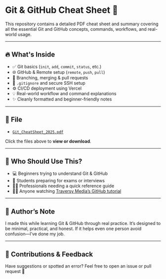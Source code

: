# Git & GitHub Cheat Sheet 📘

This repository contains a detailed PDF cheat sheet and summary covering all the essential Git and GitHub concepts, commands, workflows, and real-world usage.

---

## 🔥 What's Inside

- ✅ Git basics (`init`, `add`, `commit`, `status`, etc.)
- 🌐 GitHub & Remote setup (`remote`, `push`, `pull`)
- 🌱 Branching, merging & pull requests
- 🚫 `.gitignore` and secure SSH setup
- ⚙️ CI/CD deployment using Vercel
- 💡 Real-world workflow and command explanations
- ✨ Cleanly formatted and beginner-friendly notes

---

## 📂 File

- [`Git_CheatSheet_2025.pdf`](Git_CheatSheet_2025.pdf)

Click the files above to **view or download**.

---

## 🤝 Who Should Use This?

- 💻 Beginners trying to understand Git & GitHub
- 🧠 Students preparing for exams or interviews
- 🧑‍💼 Professionals needing a quick reference guide
- 🧑‍🎓 Anyone watching [Traversy Media’s GitHub tutorial](https://youtu.be/vA5TTz6BXhY?si=B3d-HLXois3UatbQ)

---

## 💬 Author’s Note

I made this while learning Git & GitHub through real practice. It’s designed to be minimal, practical, and honest. If it helps even one person avoid confusion—I’ve done my job.

---

## 📢 Contributions & Feedback

Have suggestions or spotted an error? Feel free to open an issue or pull request 🙌
